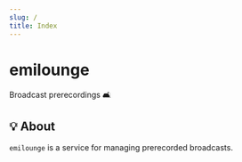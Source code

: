```yaml
---
slug: /
title: Index
---
```


# emilounge

Broadcast prerecordings 🛋️

## 💡 About

`emilounge` is a service for managing prerecorded broadcasts.
